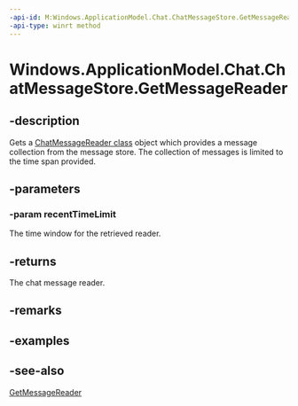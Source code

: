 ----api-id: M:Windows.ApplicationModel.Chat.ChatMessageStore.GetMessageReader(Windows.Foundation.TimeSpan)
-api-type: winrt method
---<!-- Method syntaxpublic Windows.ApplicationModel.Chat.ChatMessageReader GetMessageReader(Windows.Foundation.TimeSpan recentTimeLimit)--># Windows.ApplicationModel.Chat.ChatMessageStore.GetMessageReader## -descriptionGets a [ChatMessageReader class](chatmessagereader.md) object which provides a message collection from the message store. The collection of messages is limited to the time span provided.## -parameters### -param recentTimeLimitThe time window for the retrieved reader.## -returnsThe chat message reader.## -remarks## -examples## -see-also[GetMessageReader](chatmessagestore_getmessagereader_1198599356.md)